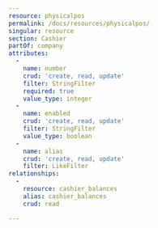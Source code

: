 ```yaml
---
resource: physicalpos
permalink: /docs/resources/physicalpos/
singular: resource
section: Cashier
partOf: company
attributes:
  -
    name: number
    crud: 'create, read, update'
    filter: StringFilter
    required: true
    value_type: integer
  -
    name: enabled
    crud: 'create, read, update'
    filter: StringFilter
    value_type: boolean
  -
    name: alias
    crud: 'create, read, update'
    filter: LikeFilter
relationships:
  -
    resource: cashier_balances
    alias: cashier_balances
    crud: read

---
```

